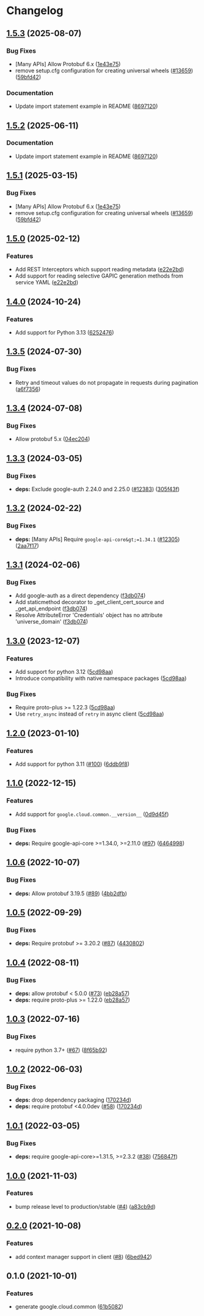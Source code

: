 # Changelog

## [1.5.3](https://github.com/chingor13/google-cloud-python/compare/google-cloud-common-v1.5.2...google-cloud-common-v1.5.3) (2025-08-07)


### Bug Fixes

* [Many APIs] Allow Protobuf 6.x ([1e43e75](https://github.com/chingor13/google-cloud-python/commit/1e43e75e99445373785b11381e0e859fa14bb485))
* remove setup.cfg configuration for creating universal wheels ([#13659](https://github.com/chingor13/google-cloud-python/issues/13659)) ([59bfd42](https://github.com/chingor13/google-cloud-python/commit/59bfd42cf8a2eaeed696a7504890bce5aae815ce))


### Documentation

* Update import statement example in README ([8697120](https://github.com/chingor13/google-cloud-python/commit/869712032803cb31d93f3b16abc2abdb14f733a4))

## [1.5.2](https://github.com/googleapis/google-cloud-python/compare/google-cloud-common-v1.5.1...google-cloud-common-v1.5.2) (2025-06-11)


### Documentation

* Update import statement example in README ([8697120](https://github.com/googleapis/google-cloud-python/commit/869712032803cb31d93f3b16abc2abdb14f733a4))

## [1.5.1](https://github.com/googleapis/google-cloud-python/compare/google-cloud-common-v1.5.0...google-cloud-common-v1.5.1) (2025-03-15)


### Bug Fixes

* [Many APIs] Allow Protobuf 6.x ([1e43e75](https://github.com/googleapis/google-cloud-python/commit/1e43e75e99445373785b11381e0e859fa14bb485))
* remove setup.cfg configuration for creating universal wheels ([#13659](https://github.com/googleapis/google-cloud-python/issues/13659)) ([59bfd42](https://github.com/googleapis/google-cloud-python/commit/59bfd42cf8a2eaeed696a7504890bce5aae815ce))

## [1.5.0](https://github.com/googleapis/google-cloud-python/compare/google-cloud-common-v1.4.0...google-cloud-common-v1.5.0) (2025-02-12)


### Features

* Add REST Interceptors which support reading metadata ([e22e2bd](https://github.com/googleapis/google-cloud-python/commit/e22e2bde55d11d2f85e9d2caf1d152a4027f88cf))
* Add support for reading selective GAPIC generation methods from service YAML ([e22e2bd](https://github.com/googleapis/google-cloud-python/commit/e22e2bde55d11d2f85e9d2caf1d152a4027f88cf))

## [1.4.0](https://github.com/googleapis/google-cloud-python/compare/google-cloud-common-v1.3.5...google-cloud-common-v1.4.0) (2024-10-24)


### Features

* Add support for  Python 3.13 ([6252476](https://github.com/googleapis/google-cloud-python/commit/6252476e5938352fb2417d098a1edcc08558fe10))

## [1.3.5](https://github.com/googleapis/google-cloud-python/compare/google-cloud-common-v1.3.4...google-cloud-common-v1.3.5) (2024-07-30)


### Bug Fixes

* Retry and timeout values do not propagate in requests during pagination ([a6f7356](https://github.com/googleapis/google-cloud-python/commit/a6f7356f1549721f9fab83d4dcfa226cec1965d0))

## [1.3.4](https://github.com/googleapis/google-cloud-python/compare/google-cloud-common-v1.3.3...google-cloud-common-v1.3.4) (2024-07-08)


### Bug Fixes

* Allow protobuf 5.x ([04ec204](https://github.com/googleapis/google-cloud-python/commit/04ec2046ed11c690273912e1bb6220823c7dd7c0))

## [1.3.3](https://github.com/googleapis/google-cloud-python/compare/google-cloud-common-v1.3.2...google-cloud-common-v1.3.3) (2024-03-05)


### Bug Fixes

* **deps:** Exclude google-auth 2.24.0 and 2.25.0 ([#12383](https://github.com/googleapis/google-cloud-python/issues/12383)) ([305f43f](https://github.com/googleapis/google-cloud-python/commit/305f43f7d6293e3316248f421fdc19c5d8405c21))

## [1.3.2](https://github.com/googleapis/google-cloud-python/compare/google-cloud-common-v1.3.1...google-cloud-common-v1.3.2) (2024-02-22)


### Bug Fixes

* **deps:** [Many APIs] Require `google-api-core&gt;=1.34.1` ([#12305](https://github.com/googleapis/google-cloud-python/issues/12305)) ([2aa7f17](https://github.com/googleapis/google-cloud-python/commit/2aa7f17a5fd4f2249260225db91fb0414d06eaa7))

## [1.3.1](https://github.com/googleapis/google-cloud-python/compare/google-cloud-common-v1.3.0...google-cloud-common-v1.3.1) (2024-02-06)


### Bug Fixes

* Add google-auth as a direct dependency ([f3db074](https://github.com/googleapis/google-cloud-python/commit/f3db074e7bbf505d5989e4c353461ab6bef4905c))
* Add staticmethod decorator to _get_client_cert_source and _get_api_endpoint ([f3db074](https://github.com/googleapis/google-cloud-python/commit/f3db074e7bbf505d5989e4c353461ab6bef4905c))
* Resolve AttributeError 'Credentials' object has no attribute 'universe_domain' ([f3db074](https://github.com/googleapis/google-cloud-python/commit/f3db074e7bbf505d5989e4c353461ab6bef4905c))

## [1.3.0](https://github.com/googleapis/google-cloud-python/compare/google-cloud-common-v1.2.0...google-cloud-common-v1.3.0) (2023-12-07)


### Features

* Add support for python 3.12 ([5cd98aa](https://github.com/googleapis/google-cloud-python/commit/5cd98aa0e8ead2eef82ecdcef4141b33a7da2b5a))
* Introduce compatibility with native namespace packages ([5cd98aa](https://github.com/googleapis/google-cloud-python/commit/5cd98aa0e8ead2eef82ecdcef4141b33a7da2b5a))


### Bug Fixes

* Require proto-plus &gt;= 1.22.3 ([5cd98aa](https://github.com/googleapis/google-cloud-python/commit/5cd98aa0e8ead2eef82ecdcef4141b33a7da2b5a))
* Use `retry_async` instead of `retry` in async client ([5cd98aa](https://github.com/googleapis/google-cloud-python/commit/5cd98aa0e8ead2eef82ecdcef4141b33a7da2b5a))

## [1.2.0](https://github.com/googleapis/python-cloud-common/compare/v1.1.0...v1.2.0) (2023-01-10)


### Features

* Add support for python 3.11 ([#100](https://github.com/googleapis/python-cloud-common/issues/100)) ([6ddb9f8](https://github.com/googleapis/python-cloud-common/commit/6ddb9f89dbebda57e491a0dcefdff22c0497cca3))

## [1.1.0](https://github.com/googleapis/python-cloud-common/compare/v1.0.6...v1.1.0) (2022-12-15)


### Features

* Add support for `google.cloud.common.__version__` ([0d9d45f](https://github.com/googleapis/python-cloud-common/commit/0d9d45f96fa52e70d16ef9488b3548e5e7f8bb05))


### Bug Fixes

* **deps:** Require google-api-core &gt;=1.34.0, >=2.11.0 ([#97](https://github.com/googleapis/python-cloud-common/issues/97)) ([6464998](https://github.com/googleapis/python-cloud-common/commit/6464998254db8e37b866211700e168b6cd382766))

## [1.0.6](https://github.com/googleapis/python-cloud-common/compare/v1.0.5...v1.0.6) (2022-10-07)


### Bug Fixes

* **deps:** Allow protobuf 3.19.5 ([#89](https://github.com/googleapis/python-cloud-common/issues/89)) ([4bb2dfb](https://github.com/googleapis/python-cloud-common/commit/4bb2dfbc93efaf63a771b996d1fb2dd648571089))

## [1.0.5](https://github.com/googleapis/python-cloud-common/compare/v1.0.4...v1.0.5) (2022-09-29)


### Bug Fixes

* **deps:** Require protobuf >= 3.20.2 ([#87](https://github.com/googleapis/python-cloud-common/issues/87)) ([4430802](https://github.com/googleapis/python-cloud-common/commit/44308020a0db1c0cc4853c827426de7ee4c2ee4f))

## [1.0.4](https://github.com/googleapis/python-cloud-common/compare/v1.0.3...v1.0.4) (2022-08-11)


### Bug Fixes

* **deps:** allow protobuf < 5.0.0 ([#73](https://github.com/googleapis/python-cloud-common/issues/73)) ([eb28a57](https://github.com/googleapis/python-cloud-common/commit/eb28a5768eaeae2aeeb8c295f146065981a1ebf4))
* **deps:** require proto-plus >= 1.22.0 ([eb28a57](https://github.com/googleapis/python-cloud-common/commit/eb28a5768eaeae2aeeb8c295f146065981a1ebf4))

## [1.0.3](https://github.com/googleapis/python-cloud-common/compare/v1.0.2...v1.0.3) (2022-07-16)


### Bug Fixes

* require python 3.7+ ([#67](https://github.com/googleapis/python-cloud-common/issues/67)) ([8f65b92](https://github.com/googleapis/python-cloud-common/commit/8f65b92e81f7c3e3341a6ccdadbb10cdeecdd872))

## [1.0.2](https://github.com/googleapis/python-cloud-common/compare/v1.0.1...v1.0.2) (2022-06-03)


### Bug Fixes

* **deps:** drop dependency packaging ([170234d](https://github.com/googleapis/python-cloud-common/commit/170234db68e087ecbcd5ff22176635e397c11f9a))
* **deps:** require protobuf <4.0.0dev ([#58](https://github.com/googleapis/python-cloud-common/issues/58)) ([170234d](https://github.com/googleapis/python-cloud-common/commit/170234db68e087ecbcd5ff22176635e397c11f9a))

## [1.0.1](https://github.com/googleapis/python-cloud-common/compare/v1.0.0...v1.0.1) (2022-03-05)


### Bug Fixes

* **deps:** require google-api-core>=1.31.5, >=2.3.2 ([#38](https://github.com/googleapis/python-cloud-common/issues/38)) ([756847f](https://github.com/googleapis/python-cloud-common/commit/756847fc408db91a42738f2253a96f9132f886e8))

## [1.0.0](https://www.github.com/googleapis/python-cloud-common/compare/v0.2.0...v1.0.0) (2021-11-03)


### Features

* bump release level to production/stable ([#4](https://www.github.com/googleapis/python-cloud-common/issues/4)) ([a83cb9d](https://www.github.com/googleapis/python-cloud-common/commit/a83cb9df15dbe381a7180abe26eea30e8ec3a281))

## [0.2.0](https://www.github.com/googleapis/python-cloud-common/compare/v0.1.0...v0.2.0) (2021-10-08)


### Features

* add context manager support in client ([#8](https://www.github.com/googleapis/python-cloud-common/issues/8)) ([6bed942](https://www.github.com/googleapis/python-cloud-common/commit/6bed942cce256f2ae0624c09563b8833263cc46d))

## 0.1.0 (2021-10-01)


### Features

* generate google.cloud.common ([61b5082](https://www.github.com/googleapis/python-cloud-common/commit/61b5082fcb5a48cc1006e01102f35ec9730e0f14))
